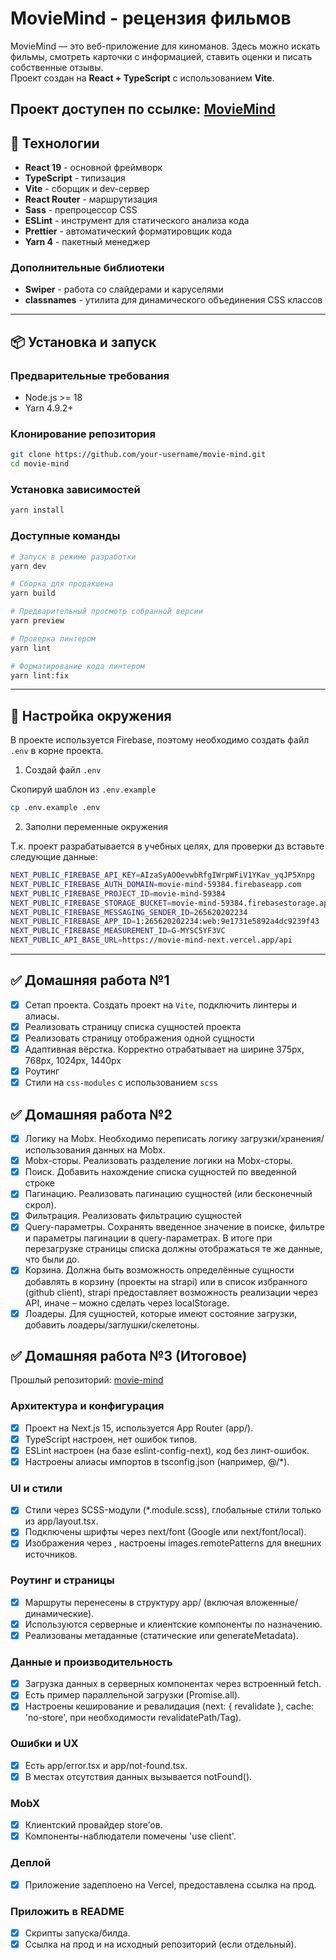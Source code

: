 # MovieMind - рецензия фильмов

MovieMind — это веб-приложение для киноманов. Здесь можно искать фильмы, смотреть карточки с информацией, ставить оценки и писать собственные отзывы.  
Проект создан на **React + TypeScript** с использованием **Vite**.

## Проект доступен по ссылке: [MovieMind](https://movie-mind-next.vercel.app)

## 🚀 Технологии

- **React 19** - основной фреймворк
- **TypeScript** - типизация
- **Vite** - сборщик и dev-сервер
- **React Router** - маршрутизация
- **Sass** - препроцессор CSS
- **ESLint** - инструмент для статического анализа кода
- **Prettier** - автоматический форматировщик кода
- **Yarn 4** - пакетный менеджер

### Дополнительные библиотеки

- **Swiper** - работа со слайдерами и каруселями
- **classnames** - утилита для динамического объединения CSS классов

---

## 📦 Установка и запуск

### Предварительные требования

- Node.js >= 18
- Yarn 4.9.2+

### Клонирование репозитория

```bash
git clone https://github.com/your-username/movie-mind.git
cd movie-mind
```

### Установка зависимостей

```bash
yarn install
```

### Доступные команды

```bash
# Запуск в режиме разработки
yarn dev

# Сборка для продакшена
yarn build

# Предварительный просмотр собранной версии
yarn preview

# Проверка линтером
yarn lint

# Форматирование кода линтером
yarn lint:fix
```

---

## 🔧 Настройка окружения

В проекте используется Firebase, поэтому необходимо создать файл `.env` в корне проекта.

1. Создай файл `.env`

Скопируй шаблон из `.env.example`

```bash
cp .env.example .env
```

2. Заполни переменные окружения

Т.к. проект разрабатывается в учебных целях, для проверки дз вставьте следующие данные:

```bash
NEXT_PUBLIC_FIREBASE_API_KEY=AIzaSyAOOevwbRfgIWrpWFiV1YKav_yqJP5Xnpg
NEXT_PUBLIC_FIREBASE_AUTH_DOMAIN=movie-mind-59384.firebaseapp.com
NEXT_PUBLIC_FIREBASE_PROJECT_ID=movie-mind-59384
NEXT_PUBLIC_FIREBASE_STORAGE_BUCKET=movie-mind-59384.firebasestorage.app
NEXT_PUBLIC_FIREBASE_MESSAGING_SENDER_ID=265620202234
NEXT_PUBLIC_FIREBASE_APP_ID=1:265620202234:web:9e1731e5892a4dc9239f43
NEXT_PUBLIC_FIREBASE_MEASUREMENT_ID=G-MYSC5YF3VC
NEXT_PUBLIC_API_BASE_URL=https://movie-mind-next.vercel.app/api
```

---

## ✅ Домашняя работа №1

- [x] Сетап проекта. Создать проект на `Vite`, подключить линтеры и алиасы.
- [x] Реализовать страницу списка сущностей проекта
- [x] Реализовать страницу отображения одной сущности
- [x] Адаптивная вёрстка. Корректно отрабатывает на ширине 375px, 768px, 1024px, 1440px
- [x] Роутинг
- [x] Стили на `css-modules` с использованием `scss`

## ✅ Домашняя работа №2

- [x] Логику на Mobx. Необходимо переписать логику загрузки/хранения/использования данных на Mobx.
- [x] Mobx-сторы. Реализовать разделение логики на Mobx-сторы.
- [x] Поиск. Добавить нахождение списка сущностей по введенной строке
- [x] Пагинацию. Реализовать пагинацию сущностей (или бесконечный скрол).
- [x] Фильтрация. Реализовать фильтрацию сущностей
- [x] Query-параметры. Сохранять введенное значение в поиске, фильтре и параметры пагинации в query-параметрах. В итоге при перезагрузке страницы списка должны отображаться те же данные, что были до.
- [x] Корзина. Должна быть возможность определённые сущности добавлять в корзину (проекты на strapi) или в список избранного (github client), strapi предоставляет возможность реализации через API, иначе – можно сделать через localStorage.
- [x] Лоадеры. Для сущностей, которые имеют состояние загрузки, добавить лоадеры/заглушки/скелетоны.

## ✅ Домашняя работа №3 (Итоговое)

Прошлый репозиторий: [movie-mind](https://github.com/warnoffline/movie-mind)

### Архитектура и конфигурация

- [x] Проект на Next.js 15, используется App Router (app/).
- [x] TypeScript настроен, нет ошибок типов.
- [x] ESLint настроен (на базе eslint-config-next), код без линт-ошибок.
- [x] Настроены алиасы импортов в tsconfig.json (например, @/\*).

### UI и стили

- [x] Стили через SCSS-модули (\*.module.scss), глобальные стили только из app/layout.tsx.
- [x] Подключены шрифты через next/font (Google или next/font/local).
- [x] Изображения через <Image />, настроены images.remotePatterns для внешних источников.

### Роутинг и страницы

- [x] Маршруты перенесены в структуру app/ (включая вложенные/динамические).
- [x] Используются серверные и клиентские компоненты по назначению.
- [x] Реализованы метаданные (статические или generateMetadata).

### Данные и производительность

- [x] Загрузка данных в серверных компонентах через встроенный fetch.
- [x] Есть пример параллельной загрузки (Promise.all).
- [x] Настроены кеширование и ревалидация (next: { revalidate }, cache: 'no-store', при необходимости revalidatePath/Tag).

### Ошибки и UX

- [x] Есть app/error.tsx и app/not-found.tsx.
- [x] В местах отсутствия данных вызывается notFound().

### MobX

- [x] Клиентский провайдер store’ов.
- [x] Компоненты-наблюдатели помечены 'use client'.

### Деплой

- [x] Приложение задеплоено на Vercel, предоставлена ссылка на прод.

### Приложить в README

- [x] Скрипты запуска/билда.
- [x] Ссылка на прод и на исходный репозиторий (если отдельный).
